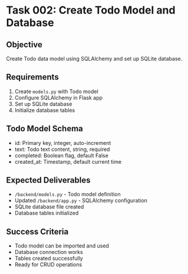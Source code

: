 # Task 002: Create Todo Model and Database

## Objective
Create Todo data model using SQLAlchemy and set up SQLite database.

## Requirements
1. Create `models.py` with Todo model
2. Configure SQLAlchemy in Flask app
3. Set up SQLite database
4. Initialize database tables

## Todo Model Schema
- id: Primary key, integer, auto-increment
- text: Todo text content, string, required
- completed: Boolean flag, default False
- created_at: Timestamp, default current time

## Expected Deliverables
- `/backend/models.py` - Todo model definition
- Updated `/backend/app.py` - SQLAlchemy configuration
- SQLite database file created
- Database tables initialized

## Success Criteria
- Todo model can be imported and used
- Database connection works
- Tables created successfully
- Ready for CRUD operations